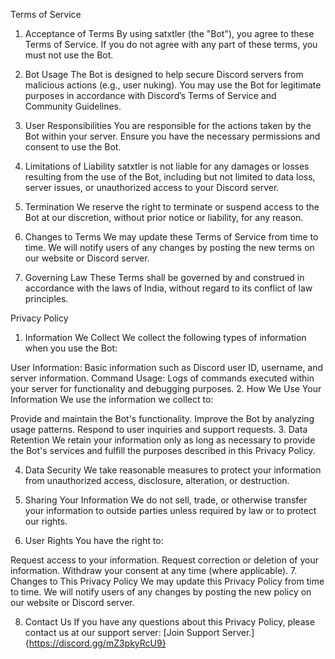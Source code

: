 
Terms of Service


1. Acceptance of Terms
By using satxtler (the "Bot"), you agree to these Terms of Service. If you do not agree with any part of these terms, you must not use the Bot.

2. Bot Usage
The Bot is designed to help secure Discord servers from malicious actions (e.g., user nuking). You may use the Bot for legitimate purposes in accordance with Discord’s Terms of Service and Community Guidelines.

3. User Responsibilities
You are responsible for the actions taken by the Bot within your server. Ensure you have the necessary permissions and consent to use the Bot.

4. Limitations of Liability
satxtler is not liable for any damages or losses resulting from the use of the Bot, including but not limited to data loss, server issues, or unauthorized access to your Discord server.

5. Termination
We reserve the right to terminate or suspend access to the Bot at our discretion, without prior notice or liability, for any reason.

6. Changes to Terms
We may update these Terms of Service from time to time. We will notify users of any changes by posting the new terms on our website or Discord server.

7. Governing Law
These Terms shall be governed by and construed in accordance with the laws of India, without regard to its conflict of law principles.

Privacy Policy


1. Information We Collect
We collect the following types of information when you use the Bot:

User Information: Basic information such as Discord user ID, username, and server information.
Command Usage: Logs of commands executed within your server for functionality and debugging purposes.
2. How We Use Your Information
We use the information we collect to:

Provide and maintain the Bot's functionality.
Improve the Bot by analyzing usage patterns.
Respond to user inquiries and support requests.
3. Data Retention
We retain your information only as long as necessary to provide the Bot's services and fulfill the purposes described in this Privacy Policy.

4. Data Security
We take reasonable measures to protect your information from unauthorized access, disclosure, alteration, or destruction.

5. Sharing Your Information
We do not sell, trade, or otherwise transfer your information to outside parties unless required by law or to protect our rights.

6. User Rights
You have the right to:

Request access to your information.
Request correction or deletion of your information.
Withdraw your consent at any time (where applicable).
7. Changes to This Privacy Policy
We may update this Privacy Policy from time to time. We will notify users of any changes by posting the new policy on our website or Discord server.

8. Contact Us
If you have any questions about this Privacy Policy, please contact us at our support server: [Join Support Server.]{https://discord.gg/mZ3pkyRcU9}

